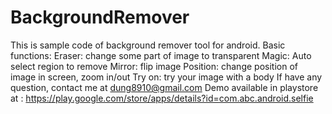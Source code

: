 # BackgroundRemover
This is sample code of background remover tool for android.
Basic functions:
Eraser: change some part of image to transparent
Magic: Auto select region to remove
Mirror: flip image
Position: change position of image in screen, zoom in/out
Try on: try your image with a body
If have any question, contact me at dung8910@gmail.com
Demo available in playstore at : 
https://play.google.com/store/apps/details?id=com.abc.android.selfie
